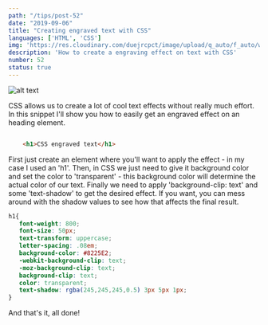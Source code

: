 ```yaml
---
path: "/tips/post-52"
date: "2019-09-06"
title: "Creating engraved text with CSS"
languages: ['HTML', 'CSS']
img: 'https://res.cloudinary.com/duejrcpct/image/upload/q_auto/f_auto/w_1000/v1586883296/tips/52-1_xkxdpp.png'
description: 'How to create a engraving effect on text with CSS'
number: 52
status: true
---
```


![alt text](https://res.cloudinary.com/duejrcpct/image/upload/q_auto/f_auto/w_1000/v1586883297/tips/52-2_a8zdy5.png "Engraved text with CSS")

CSS allows us to create a lot of cool text effects without really much effort. In this snippet I'll show you how to easily get an engraved effect on an heading element.

 ```html
 
     <h1>CSS engraved text</h1>

 ```

First just create an element where you'll want to apply the effect - in my case I used an 'h1'.
Then, in CSS we just need to give it background color and set the color to 'transparent' - this background color will determine the actual color of our text.
Finally we need to apply 'background-clip: text' and some 'text-shadow' to get the desired effect. If you want, you can mess around with the shadow values to see how that affects the final result.


 ```css
h1{
    font-weight: 800;
    font-size: 50px;
    text-transform: uppercase;
    letter-spacing: .08em;
    background-color: #8225E2;
    -webkit-background-clip: text;
    -moz-background-clip: text;
    background-clip: text;
    color: transparent;
    text-shadow: rgba(245,245,245,0.5) 3px 5px 1px;
}
 ```

And that's it, all done!